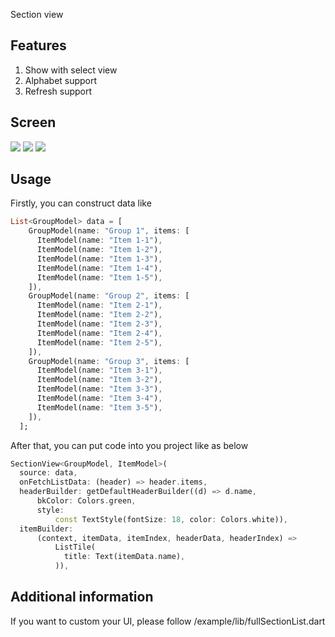 <!-- 
This README describes the package. If you publish this package to pub.dev,
this README's contents appear on the landing page for your package.

For information about how to write a good package README, see the guide for
[writing package pages](https://dart.dev/guides/libraries/writing-package-pages). 

For general information about developing packages, see the Dart guide for
[creating packages](https://dart.dev/guides/libraries/create-library-packages)
and the Flutter guide for
[developing packages and plugins](https://flutter.dev/developing-packages). 
-->

Section view

## Features

1. Show with select view
2. Alphabet support
3. Refresh support

## Screen

![](screens/screen1.png)
![](screens/screen2.gif)
![](screens/screen3.gif)
## Usage

Firstly, you can construct data like

```dart
List<GroupModel> data = [
    GroupModel(name: "Group 1", items: [
      ItemModel(name: "Item 1-1"),
      ItemModel(name: "Item 1-2"),
      ItemModel(name: "Item 1-3"),
      ItemModel(name: "Item 1-4"),
      ItemModel(name: "Item 1-5"),
    ]),
    GroupModel(name: "Group 2", items: [
      ItemModel(name: "Item 2-1"),
      ItemModel(name: "Item 2-2"),
      ItemModel(name: "Item 2-3"),
      ItemModel(name: "Item 2-4"),
      ItemModel(name: "Item 2-5"),
    ]),
    GroupModel(name: "Group 3", items: [
      ItemModel(name: "Item 3-1"),
      ItemModel(name: "Item 3-2"),
      ItemModel(name: "Item 3-3"),
      ItemModel(name: "Item 3-4"),
      ItemModel(name: "Item 3-5"),
    ]),
  ];
```
After that, you can put code into you project like as below
```dart
SectionView<GroupModel, ItemModel>(
  source: data,
  onFetchListData: (header) => header.items,
  headerBuilder: getDefaultHeaderBuilder((d) => d.name,
      bkColor: Colors.green,
      style:
          const TextStyle(fontSize: 18, color: Colors.white)),
  itemBuilder:
      (context, itemData, itemIndex, headerData, headerIndex) =>
          ListTile(
            title: Text(itemData.name),
          )),
```

## Additional information

If you want to custom your UI, please follow /example/lib/fullSectionList.dart

